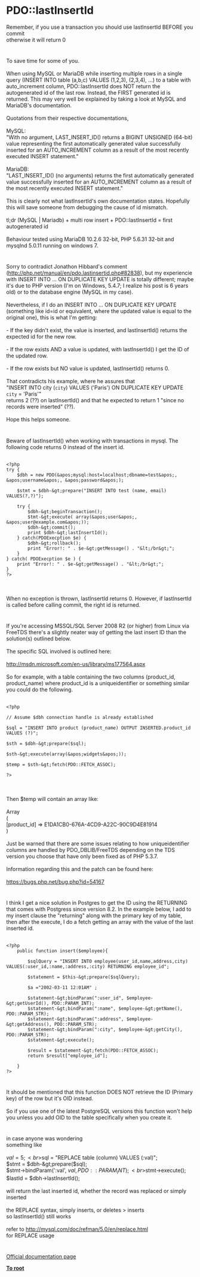 # PDO::lastInsertId



Remember, if you use a transaction you should use lastInsertId BEFORE you commit<br>otherwise it will return 0  

#

To save time for some of you.<br><br>When using MySQL or MariaDB while inserting multiple rows in a single query (INSERT INTO table (a,b,c) VALUES (1,2,3), (2,3,4), ...) to a table with auto_increment column, PDO::lastInsertId does NOT return the autogenerated id of the last row. Instead, the FIRST generated id is returned. This may very well be explained by taking a look at MySQL and MariaDB&apos;s documentation.<br><br>Quotations from their respective documentations, <br><br>MySQL:<br>"With no argument, LAST_INSERT_ID() returns a BIGINT UNSIGNED (64-bit) value representing the first automatically generated value successfully inserted for an AUTO_INCREMENT column as a result of the most recently executed INSERT statement."<br><br>MariaDB:<br>"LAST_INSERT_ID() (no arguments) returns the first automatically generated value successfully inserted for an AUTO_INCREMENT column as a result of the most recently executed INSERT statement."<br><br>This is clearly not what lastInsertId&apos;s own documentation states. Hopefully this will save someone from debugging the cause of id mismatch.<br><br>tl;dr (MySQL | Mariadb) + multi row insert + PDO::lastInsertId = first autogenerated id<br><br>Behaviour tested using MariaDB 10.2.6 32-bit, PHP 5.6.31 32-bit and mysqlnd 5.0.11 running on windows 7.  

#

Sorry to contradict Jonathon Hibbard&apos;s comment (http://php.net/manual/en/pdo.lastinsertid.php#82838), but my experiencie with INSERT INTO ... ON DUPLICATE KEY UPDATE is totally different; maybe it&apos;s due to PHP version (I&apos;m on Windows, 5.4.7; I realize his post is 6 years old) or to the database engine (MySQL in my case).<br><br>Nevertheless, if I do an INSERT INTO ... ON DUPLICATE KEY UPDATE (something like id=id or equivalent, where the updated value is equal to the original one), this is what I&apos;m getting:<br><br>- If the key didn&apos;t exist, the value is inserted, and lastInsertId() returns the expected id for the new row.<br><br>- If the row exists AND a value is updated, with lastInsertId() I get the ID of the updated row.<br><br>- If the row exists but NO value is updated, lastInsertId() returns 0.<br><br>That contradicts his example, where he assures that<br>"INSERT INTO city (`city`) VALUES (&apos;Paris&apos;) ON DUPLICATE KEY UPDATE `city` = &apos;Paris&apos;"<br>returns 2 (??) on lastInsertId() and that he expected to return 1 "since no records were inserted" (??).<br><br>Hope this helps someone.  

#

Beware of lastInsertId() when working with transactions in mysql. The following code returns 0 instead of the insert id.<br><br>

```
<?php
try {
    $dbh = new PDO(&apos;mysql:host=localhost;dbname=test&apos;, &apos;username&apos;, &apos;password&apos;);

    $stmt = $dbh-&gt;prepare("INSERT INTO test (name, email) VALUES(?,?)");

    try {
        $dbh-&gt;beginTransaction();
        $tmt-&gt;execute( array(&apos;user&apos;, &apos;user@example.com&apos;));
        $dbh-&gt;commit();
        print $dbh-&gt;lastInsertId();
    } catch(PDOExecption $e) {
        $dbh-&gt;rollback();
        print "Error!: " . $e-&gt;getMessage() . "&lt;/br&gt;";
    }
} catch( PDOExecption $e ) {
    print "Error!: " . $e-&gt;getMessage() . "&lt;/br&gt;";
}
?>
```
<br><br>When no exception is thrown, lastInsertId returns 0. However, if lastInsertId is called before calling commit, the right id is returned.  

#

If you&apos;re accessing MSSQL/SQL Server 2008 R2 (or higher) from Linux via FreeTDS there&apos;s a slightly neater way of getting the last insert ID than the solution(s) outlined below.<br><br>The specific SQL involved is outlined here:<br><br>http://msdn.microsoft.com/en-us/library/ms177564.aspx<br><br>So for example, with a table containing the two columns (product_id, product_name) where product_id is a uniqueidentifier or something similar you could do the following.<br><br>

```
<?php

// Assume $dbh connection handle is already established

$sql = "INSERT INTO product (product_name) OUTPUT INSERTED.product_id VALUES (?)";

$sth = $dbh-&gt;prepare($sql);

$sth-&gt;execute(array(&apos;widgets&apos;));

$temp = $sth-&gt;fetch(PDO::FETCH_ASSOC);

?>
```
<br><br>Then $temp will contain an array like:<br><br>Array<br>(<br>    [product_id] =&gt; E1DA1CB0-676A-4CD9-A22C-90C9D4E81914<br>)<br><br>Just be warned that there are some issues relating to how uniqueidentifier columns are handled by PDO_DBLIB/FreeTDS depending on the TDS version you choose that have only been fixed as of PHP 5.3.7.<br><br>Information regarding this and the patch can be found here:<br><br>https://bugs.php.net/bug.php?id=54167  

#

I think I get a nice solution in Postgres to get the ID using the RETURNING that comes with Postgress since version 8.2. In the example below, I add to my insert clause the "returning" along with the primary key of my table, then after the execute, I do a fetch getting an array with the value of the last inserted id. <br><br>

```
<?php
    public function insert($employee){

        $sqlQuery = "INSERT INTO employee(user_id,name,address,city) VALUES(:user_id,:name,:address,:city) RETURNING employee_id";

        $statement = $this-&gt;prepare($sqlQuery);

        $a ="2002-03-11 12:01AM" ;

        $statement-&gt;bindParam(":user_id", $employee-&gt;getUserId(), PDO::PARAM_INT);
        $statement-&gt;bindParam(":name", $employee-&gt;getName(), PDO::PARAM_STR);
        $statement-&gt;bindParam(":address", $employee-&gt;getAddress(), PDO::PARAM_STR);
        $statement-&gt;bindParam(":city", $employee-&gt;getCity(), PDO::PARAM_STR);
        $statement-&gt;execute();
        
        $result = $statement-&gt;fetch(PDO::FETCH_ASSOC);
        return $result["employee_id"];

    }
?>
```
  

#

It should be mentioned that this function DOES NOT retrieve the ID (Primary key) of the row but it&apos;s OID instead.<br><br>So if you use one of the latest PostgreSQL versions this function won&apos;t help you unless you add OID to the table specifically when you create it.  

#

in case anyone was wondering<br>something like<br><br>$val = 5;<br>$sql = "REPLACE table (column) VALUES (:val)";<br>$stmt = $dbh-&gt;prepare($sql);<br>$stmt-&gt;bindParam(&apos;:val&apos;, $val, PDO::PARAM_INT);<br>$stmt-&gt;execute();<br>$lastId = $dbh-&gt;lastInsertId();<br><br>will return the last inserted id, whether the record was replaced or simply inserted<br><br>the REPLACE syntax, simply inserts, or deletes &gt; inserts<br>so lastInsertId() still works<br><br>refer to http://mysql.com/doc/refman/5.0/en/replace.html<br>for REPLACE usage  

#

[Official documentation page](https://www.php.net/manual/en/pdo.lastinsertid.php)

**[To root](/README.md)**